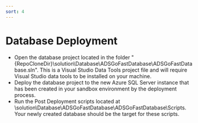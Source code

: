 ```yaml
---
sort: 4
---
```


# Database Deployment

- Open the database project located in the folder 
"{RepoCloneDir}\solution\Database\ADSGoFastDatabase\ADSGoFastDatabase.sln". This is a Visual Studio Data Tools project file and will require Visual Studio data tools to be installed on your machine. 
- Deploy the database project to the new Azure SQL Server instance that has been created in your sandbox environment by the deployment process. 
- Run the Post Deployment scripts located at \solution\Database\ADSGoFastDatabase\ADSGoFastDatabase\Scripts\. Your newly created database should be the target for these scripts. 

